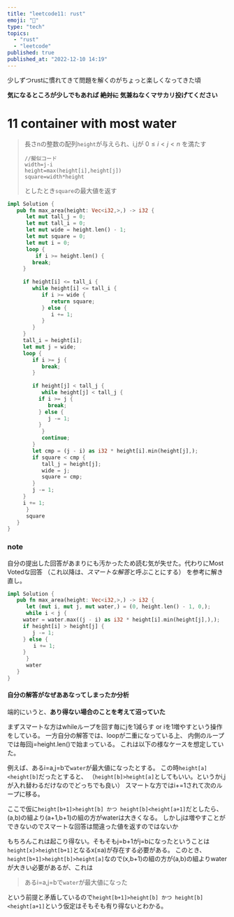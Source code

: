 ```yaml
---
title: "leetcode11: rust"
emoji: "👏"
type: "tech"
topics:
  - "rust"
  - "leetcode"
published: true
published_at: "2022-12-10 14:19"
---
```


少しずつrustに慣れてきて問題を解くのがちょっと楽しくなってきた頃

**気になるところが少しでもあれば ~~絶対に~~ 気兼ねなくマサカリ投げてください**

# 11 container with most water

>長さnの整数の配列`height`が与えられ、i,jが
$0 \le i<j<n$
を満たす
>```
>//擬似コード
>width=j-i
>height=max(height[i],height[j])
>square=width*height
>```
>としたとき`square`の最大値を返す

```rust
impl Solution {
   pub fn max_area(height: Vec<i32,>,) -> i32 {
      let mut tall_j = 0;
      let mut tall_i = 0;
      let mut wide = height.len() - 1;
      let mut square = 0;
      let mut i = 0;
      loop {
         if i >= height.len() {
	    break;
	 }
	
	 if height[i] <= tall_i {
	    while height[i] <= tall_i {
	       if i >= wide {
	          return square;
	       } else {
	          i += 1;
	       }
	    }
	 }
	 tall_i = height[i];
	 let mut j = wide;
	 loop {
	    if i >= j {
	       break;
	    }
	
	    if height[j] < tall_j {
	       while height[j] < tall_j {
		  if i >= j {
		     break;
		  } else {
		     j -= 1;
		  }
	       }
	       continue;
	    }
	    let cmp = (j - i) as i32 * height[i].min(height[j],);
	    if square < cmp {
	       tall_j = height[j];
	       wide = j;
	       square = cmp;
	    }
	    j -= 1;
	 }
	 i += 1;
      }
      square
   }
}
```

### note

自分の提出した回答があまりにも汚かったため読む気が失せた。代わりにMost Votedな回答
（これ以降は、*スマートな解答*と呼ぶことにする）
を参考に解き直し。
```rust
impl Solution {
   pub fn max_area(height: Vec<i32,>,) -> i32 {
      let (mut i, mut j, mut water,) = (0, height.len() - 1, 0,);
      while i < j {
	 water = water.max((j - i) as i32 * height[i].min(height[j],),);
	 if height[i] > height[j] {
	    j -= 1;
	 } else {
	　 　i += 1;
	 }
      }
      water
   }
}
```

#### 自分の解答がなぜああなってしまったか分析

端的にいうと、**あり得ない場合のことを考えて沼っていた**

まずスマートな方はwhileループを回す毎にjを1減らす or iを1増やすという操作をしている。
一方自分の解答では、loopが二重になっている上、
内側のループでは毎回j=height.len()で始まっている。
これは以下の様なケースを想定していた。

例えば、あるi=a,j=bで`water`が最大値になったとする。
この時`height[a]<height[b]`だったとすると、
（`height[b]>height[a]`としてもいい。というかi,jが入れ替わるだけなのでどっちでも良い）
スマートな方ではi+=1されて次のループに移る。

ここで仮に`height[b+1]>height[b] かつ height[b]<height[a+1]`だとしたら、
(a,b)の組より(a+1,b+1)の組の方がwaterは大きくなる。
しかしjは増やすことができないのでスマートな回答は間違った値を返すのではないか

もちろんこれは起こり得ない。そもそもj=b+1がj=bになったということは`height[x]>height[b+1]`となるx(≤a)が存在する必要がある。
このとき、`height[b+1]>height[b]>height[a]`なので(x,b+1)の組の方が(a,b)の組よりwaterが大きい必要があるが、これは
>あるi=a,j=bで`water`が最大値になった

という前提と矛盾しているので`height[b+1]>height[b] かつ height[b]<height[a+1]`という仮定はそもそも有り得ないとわかる。

